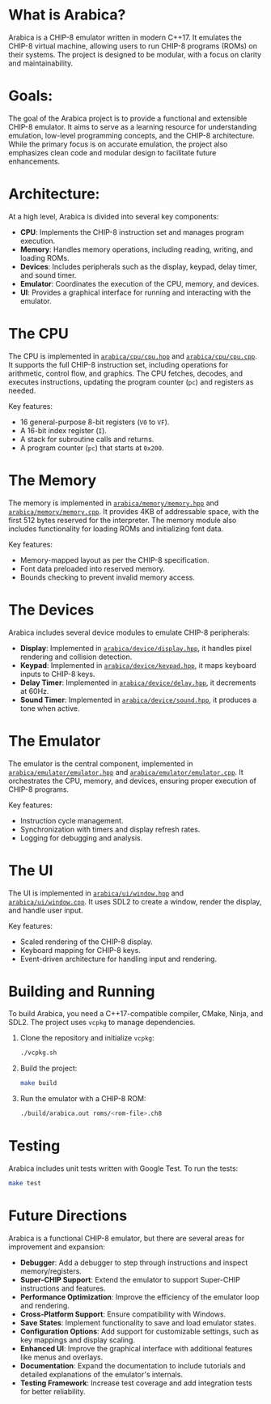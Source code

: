 # What is Arabica?

Arabica is a CHIP-8 emulator written in modern C++17. It emulates the CHIP-8 virtual machine, allowing users to run CHIP-8 programs (ROMs) on their systems. The project is designed to be modular, with a focus on clarity and maintainability.

# Goals:

The goal of the Arabica project is to provide a functional and extensible CHIP-8 emulator. It aims to serve as a learning resource for understanding emulation, low-level programming concepts, and the CHIP-8 architecture. While the primary focus is on accurate emulation, the project also emphasizes clean code and modular design to facilitate future enhancements.

# Architecture:

At a high level, Arabica is divided into several key components:

- **CPU**: Implements the CHIP-8 instruction set and manages program execution.
- **Memory**: Handles memory operations, including reading, writing, and loading ROMs.
- **Devices**: Includes peripherals such as the display, keypad, delay timer, and sound timer.
- **Emulator**: Coordinates the execution of the CPU, memory, and devices.
- **UI**: Provides a graphical interface for running and interacting with the emulator.

# The CPU

The CPU is implemented in [`arabica/cpu/cpu.hpp`](arabica/arabica/cpu/cpu.hpp) and [`arabica/cpu/cpu.cpp`](arabica/arabica/cpu/cpu.cpp). It supports the full CHIP-8 instruction set, including operations for arithmetic, control flow, and graphics. The CPU fetches, decodes, and executes instructions, updating the program counter (`pc`) and registers as needed.

Key features:
- 16 general-purpose 8-bit registers (`V0` to `VF`).
- A 16-bit index register (`I`).
- A stack for subroutine calls and returns.
- A program counter (`pc`) that starts at `0x200`.

# The Memory

The memory is implemented in [`arabica/memory/memory.hpp`](arabica/arabica/memory/memory.hpp) and [`arabica/memory/memory.cpp`](arabica/arabica/memory/memory.cpp). It provides 4KB of addressable space, with the first 512 bytes reserved for the interpreter. The memory module also includes functionality for loading ROMs and initializing font data.

Key features:
- Memory-mapped layout as per the CHIP-8 specification.
- Font data preloaded into reserved memory.
- Bounds checking to prevent invalid memory access.

# The Devices

Arabica includes several device modules to emulate CHIP-8 peripherals:

- **Display**: Implemented in [`arabica/device/display.hpp`](arabica/arabica/device/display.hpp), it handles pixel rendering and collision detection.
- **Keypad**: Implemented in [`arabica/device/keypad.hpp`](arabica/arabica/device/keypad.hpp), it maps keyboard inputs to CHIP-8 keys.
- **Delay Timer**: Implemented in [`arabica/device/delay.hpp`](arabica/arabica/device/delay.hpp), it decrements at 60Hz.
- **Sound Timer**: Implemented in [`arabica/device/sound.hpp`](arabica/arabica/device/sound.hpp), it produces a tone when active.

# The Emulator

The emulator is the central component, implemented in [`arabica/emulator/emulator.hpp`](arabica/arabica/emulator/emulator.hpp) and [`arabica/emulator/emulator.cpp`](arabica/arabica/emulator/emulator.cpp). It orchestrates the CPU, memory, and devices, ensuring proper execution of CHIP-8 programs.

Key features:
- Instruction cycle management.
- Synchronization with timers and display refresh rates.
- Logging for debugging and analysis.

# The UI

The UI is implemented in [`arabica/ui/window.hpp`](arabica/arabica/ui/window.hpp) and [`arabica/ui/window.cpp`](arabica/arabica/ui/window.cpp). It uses SDL2 to create a window, render the display, and handle user input.

Key features:
- Scaled rendering of the CHIP-8 display.
- Keyboard mapping for CHIP-8 keys.
- Event-driven architecture for handling input and rendering.

# Building and Running

To build Arabica, you need a C++17-compatible compiler, CMake, Ninja, and SDL2. The project uses `vcpkg` to manage dependencies.

1. Clone the repository and initialize `vcpkg`:
   ```sh
   ./vcpkg.sh
   ```

2. Build the project:
   ```sh
   make build
   ```

3. Run the emulator with a CHIP-8 ROM:
   ```sh
   ./build/arabica.out roms/<rom-file>.ch8
   ```

# Testing
Arabica includes unit tests written with Google Test. To run the tests:

```sh
make test
```

# Future Directions

Arabica is a functional CHIP-8 emulator, but there are several areas for improvement and expansion:

- **Debugger**: Add a debugger to step through instructions and inspect memory/registers.
- **Super-CHIP Support**: Extend the emulator to support Super-CHIP instructions and features.
- **Performance Optimization**: Improve the efficiency of the emulator loop and rendering.
- **Cross-Platform Support**: Ensure compatibility with Windows.
- **Save States**: Implement functionality to save and load emulator states.
- **Configuration Options**: Add support for customizable settings, such as key mappings and display scaling.
- **Enhanced UI**: Improve the graphical interface with additional features like menus and overlays.
- **Documentation**: Expand the documentation to include tutorials and detailed explanations of the emulator's internals.
- **Testing Framework**: Increase test coverage and add integration tests for better reliability.

